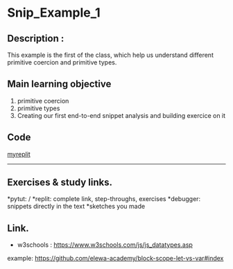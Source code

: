# Snip_Example_1

## Description :
This example is the first of the class, which help us understand different primitive coercion and primitive types.


## Main learning objective
1. primitive coercion 
2. primitive types
3. Creating our first end-to-end snippet analysis and building exercice on it

## Code
[myreplit](https://repl.it/@Ludovic7127/IroncladWebbedOutcome)
___

## Exercises & study links.  
*pytut: /
*replit: complete link, step-throughs, exercises
*debugger: snippets directly in the text
*sketches you made

## Link.  
* w3schools : https://www.w3schools.com/js/js_datatypes.asp

example: https://github.com/elewa-academy/block-scope-let-vs-var#index
